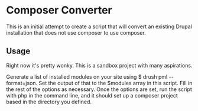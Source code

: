 # Composer Converter

This is an initial attempt to create a script that will convert an existing Drupal installation that does not use 
composer to use composer.

## Usage

Right now it's pretty wonky. This is a sandbox project with many aspirations. 

Generate a list of installed modules on your site using $ drush pml --format=json. Set the output of that to the 
$modules array in this script. Fill in the rest of the options as necessary. Once the options are set, run the script 
with php in the command line, and it should set up a composer project based in the directory you defined. 